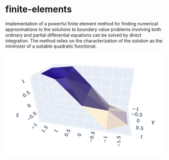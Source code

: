 # finite-elements

Implementation of a powerful ﬁnite element method for ﬁnding numerical
approximations to the solutions to boundary value problems involving both ordinary and
partial diﬀerential equations can be solved by direct integration. The method relies on the
characterization of the solution as the minimizer of a suitable quadratic functional.

![First approximation](images/finite_elements.png)
